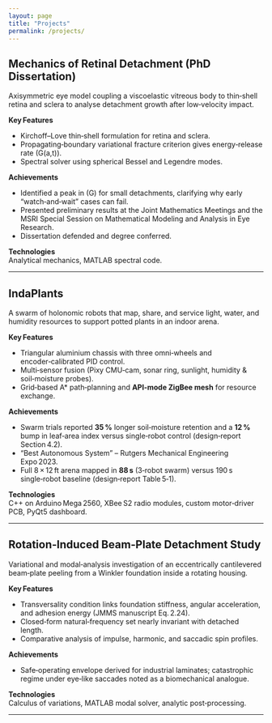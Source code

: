 ```yaml
---
layout: page
title: "Projects"
permalink: /projects/
---
```


## Mechanics of Retinal Detachment (PhD Dissertation)
Axisymmetric eye model coupling a viscoelastic vitreous body to thin‑shell retina and sclera to analyse detachment growth after low‑velocity impact.

**Key Features**
* Kirchoff–Love thin‑shell formulation for retina and sclera.
* Propagating‑boundary variational fracture criterion gives energy‑release rate \(G(a,t)\).
* Spectral solver using spherical Bessel and Legendre modes.

**Achievements**
* Identified a peak in \(G\) for small detachments, clarifying why early “watch‑and‑wait” cases can fail.
* Presented preliminary results at the Joint Mathematics Meetings and the MSRI Special Session on Mathematical Modeling and Analysis in Eye Research.
* Dissertation defended and degree conferred.

**Technologies**  
Analytical mechanics, MATLAB spectral code.

---

## IndaPlants
A swarm of holonomic robots that map, share, and service light, water, and humidity resources to support potted plants in an indoor arena.

**Key Features**
* Triangular aluminium chassis with three omni‑wheels and encoder‑calibrated PID control.
* Multi‑sensor fusion (Pixy CMU‑cam, sonar ring, sunlight, humidity & soil‑moisture probes).
* Grid‑based A* path‑planning and **API‑mode ZigBee mesh** for resource exchange.

**Achievements**
* Swarm trials reported **35 %** longer soil‑moisture retention and a **12 %** bump in leaf‑area index versus single‑robot control (design‑report Section 4.2).
* “Best Autonomous System” – Rutgers Mechanical Engineering Expo 2023.
* Full 8 × 12 ft arena mapped in **88 s** (3‑robot swarm) versus 190 s single‑robot baseline (design‑report Table 5‑1).

**Technologies**  
C++ on Arduino Mega 2560, XBee S2 radio modules, custom motor‑driver PCB, PyQt5 dashboard.

---

## Rotation‑Induced Beam‑Plate Detachment Study
Variational and modal‑analysis investigation of an eccentrically cantilevered beam‑plate peeling from a Winkler foundation inside a rotating housing.

**Key Features**
* Transversality condition links foundation stiffness, angular acceleration, and adhesion energy (JMMS manuscript Eq. 2.24).
* Closed‑form natural‑frequency set nearly invariant with detached length.
* Comparative analysis of impulse, harmonic, and saccadic spin profiles.

**Achievements**
* Safe‑operating envelope derived for industrial laminates; catastrophic regime under eye‑like saccades noted as a biomechanical analogue.

**Technologies**  
Calculus of variations, MATLAB modal solver, analytic post‑processing.

---


